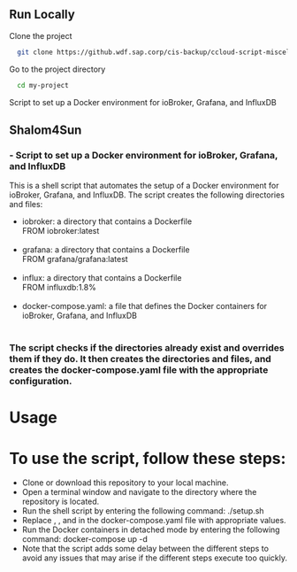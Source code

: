 ## Run Locally

Clone the project

```bash
  git clone https://github.wdf.sap.corp/cis-backup/ccloud-script-miscellaneous.git
```

Go to the project directory

```bash
  cd my-project
```

Script to set up a Docker environment for ioBroker, Grafana, and InfluxDB



## Shalom4Sun

### - Script to set up a Docker environment for ioBroker, Grafana, and InfluxDB


This is a shell script that automates the setup of a Docker environment for ioBroker, Grafana, and InfluxDB. The script creates the following directories and files:

- iobroker: a directory that contains a Dockerfile <br>FROM iobroker:latest<br><br>
- grafana: a directory that contains a Dockerfile <br>FROM grafana/grafana:latest<br><br>
- influx: a directory that contains a Dockerfile  <br>FROM influxdb:1.8%<br><br>
- docker-compose.yaml: a file that defines the Docker containers for ioBroker, Grafana, and InfluxDB<br><br>
### The script checks if the directories already exist and overrides them if they do. It then creates the directories and files, and creates the docker-compose.yaml file with the appropriate configuration.

# Usage
# To use the script, follow these steps:

- Clone or download this repository to your local machine.<br>
- Open a terminal window and navigate to the directory where the repository is located.<br>
- Run the shell script by entering the following command: ./setup.sh<br>
- Replace <DB-NAME>, <USER>, and <PASSWORD> in the docker-compose.yaml file with appropriate values.<br>
- Run the Docker containers in detached mode by entering the following command: docker-compose up -d<br>
- Note that the script adds some delay between the different steps to avoid any issues that may arise if the different steps execute too quickly.<br>





